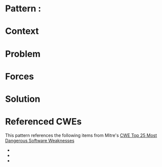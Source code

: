# Pattern : <NAME>

# Context

# Problem

# Forces

# Solution

# Referenced CWEs

This pattern references the following items from Mitre's [CWE Top 25 Most Dangerous Software Weaknesses](https://cwe.mitre.org/top25/)

- 
-
-
